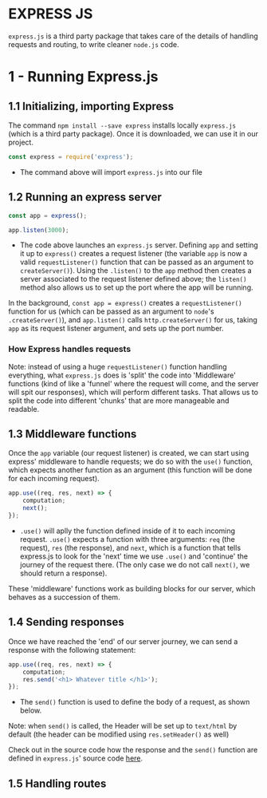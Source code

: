 # EXPRESS JS

`express.js` is a third party package that takes care of the details of handling requests and routing, to write cleaner `node.js` code.


# 1 - Running Express.js
## 1.1 Initializing, importing Express
The command `npm install --save express` installs locally `express.js` (which is a third party package). Once it is downloaded, we can use it in our project.

```javascript
const express = require('express');
```
- The command above will import `express.js` into our file

## 1.2 Running an express server
```javascript
const app = express();

app.listen(3000);
```
- The code above launches an `express.js` server. Defining `app` and setting it up to `express()` creates a request listener (the variable `app` is now a valid `requestListener()` function that can be passed as an argument to `createServer()`). Using the `.listen()` to the `app` method then creates a server associated to the request listener defined above; the `listen()` method also allows us to set up the port where the app will be running.

In the background, `const app = express()` creates a `requestListener()` function for us (which can be passed as an argument to `node`'s `.createServer()`), and `app.listen()` calls `http.createServer()` for us, taking `app` as its request listener argument, and sets up the port number.

### How Express handles requests
Note: instead of using a huge `requestListener()` function handling everything, what `express.js` does is 'split' the code into 'Middleware' functions (kind of like a 'funnel' where the request will come, and the server will spit our responses), which will perform different tasks. That allows us to split the code into different 'chunks' that are more manageable and readable.

## 1.3 Middleware functions
Once the `app` variable (our request listener) is created, we can start using express' middleware to handle requests; we do so with the `use()` function, which expects another function as an argument (this function will be done for each incoming request).

```javascript
app.use((req, res, next) => {
    computation;
    next();
});
```
- `.use()` will aplly the function defined inside of it to each incoming request. `.use()` expects a function with three arguments: `req` (the request), `res` (the response), and `next`, which is a function that tells express.js to look for the 'next' time we use `.use()` and 'continue'  the journey of the request there. (The only case we do not call `next()`, we should return a response).

These 'middleware' functions work as building blocks for our server, which behaves as a succession of them.

## 1.4 Sending responses
Once we have reached the 'end' of our server journey, we can send a response with the following statement:
```javascript
app.use((req, res, next) => {
    computation;
    res.send('<h1> Whatever title </h1>');
});
```
- The `send()` function is used to define the body of a request, as shown below.

Note: when `send()` is called, the Header will be set up to `text/html` by default (the header can be modified using `res.setHeader()` as well)

Check out in the source code how the response and the `send()` function are defined in `express.js`' source code [here](https://github.com/expressjs/express/blob/master/lib/response.js).

## 1.5 Handling routes
